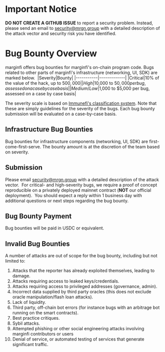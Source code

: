 # Important Notice
**DO NOT CREATE A GITHUB ISSUE** to report a security problem. Instead, please send an email to security@mrgn.group with a detailed description of the attack vector and security risk you have identified.
​
# Bug Bounty Overview
marginfi offers bug bounties for marginfi's on-chain program code. Bugs related to other parts of marginfi's infrastructure (networking, UI, SDK) are marked below.
​
|Severity|Bounty|
|-----------|-------------|
|Critical|10% of the value of the hack, up to $500,000|
|High|$10,000 to $50,000 per bug, assessed on a case by case basis|
|Medium/Low|$1,000 to $5,000 per bug, assessed on a case by case basis|
​

The severity scale is based on [Immunefi's classification system](https://immunefi.com/immunefi-vulnerability-severity-classification-system-v2-3/). 
Note that these are simply guidelines for the severity of the bugs. Each bug bounty submission will be evaluated on a case-by-case basis.

## Infrastructure Bug Bounties
Bug bounties for infrastructure components (networking, UI, SDK) are first-come-first-serve. The bounty amount is at the discretion of the team based on severity.
​
## Submission
Please email security@mrgn.group with a detailed description of the attack vector.
​
For critical- and high-severity bugs, we require a proof of concept reproducible on a privately deployed mainnet contract (**NOT** our official deployment).
​
You should expect a reply within 1 business day with additional questions or next steps regarding the bug bounty.
​
## Bug Bounty Payment
Bug bounties will be paid in USDC or equivalent.
​
## Invalid Bug Bounties
A number of attacks are out of scope for the bug bounty, including but not limited to:
1. Attacks that the reporter has already exploited themselves, leading to damage.
2. Attacks requiring access to leaked keys/credentials.
3. Attacks requiring access to privileged addresses (governance, admin).
4. Incorrect data supplied by third party oracles (this does not exclude oracle manipulation/flash loan attacks).
5. Lack of liquidity.
6. Third party, off-chain bot errors (for instance bugs with an arbitrage bot running on the smart contracts).
7. Best practice critiques.
8. Sybil attacks.
9. Attempted phishing or other social engineering attacks involving marginfi contributors or users
10. Denial of service, or automated testing of services that generate significant traffic.
